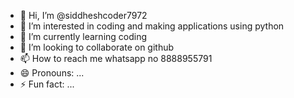 - 👋 Hi, I’m @siddheshcoder7972
- 👀 I’m interested in coding and making applications using python
- 🌱 I’m currently learning coding
- 💞️ I’m looking to collaborate on github
- 📫 How to reach me whatsapp no 8888955791
- 😄 Pronouns: ...
- ⚡ Fun fact: ...

<!---
siddheshcoder7972/siddheshcoder7972 is a ✨ special ✨ repository because its `README.md` (this file) appears on your GitHub profile.
You can click the Preview link to take a look at your changes.
--->
